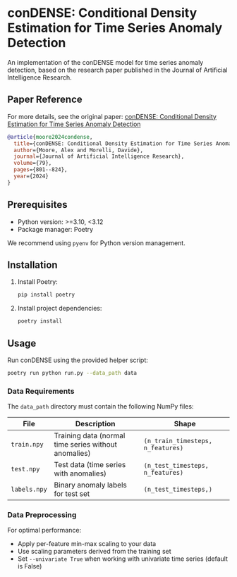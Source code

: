 # conDENSE: Conditional Density Estimation for Time Series Anomaly Detection

An implementation of the conDENSE model for time series anomaly detection, based on the research paper published in the Journal of Artificial Intelligence Research.

## Paper Reference

For more details, see the original paper: [conDENSE: Conditional Density Estimation for Time Series Anomaly Detection](https://www.jair.org/index.php/jair/article/view/14849)

```bibtex
@article{moore2024condense,
  title={conDENSE: Conditional Density Estimation for Time Series Anomaly Detection},
  author={Moore, Alex and Morelli, Davide},
  journal={Journal of Artificial Intelligence Research},
  volume={79},
  pages={801--824},
  year={2024}
}
```

## Prerequisites

- Python version: >=3.10, <3.12 
- Package manager: Poetry

We recommend using `pyenv` for Python version management.

## Installation

1. Install Poetry:

   ```bash
   pip install poetry
   ```

2. Install project dependencies:
   ```bash
   poetry install
   ```

## Usage

Run conDENSE using the provided helper script:

```bash
poetry run python run.py --data_path data
```

### Data Requirements

The `data_path` directory must contain the following NumPy files:

| File | Description | Shape |
|------|-------------|-------|
| `train.npy` | Training data (normal time series without anomalies) | `(n_train_timesteps, n_features)` |
| `test.npy` | Test data (time series with anomalies) | `(n_test_timesteps, n_features)` |
| `labels.npy` | Binary anomaly labels for test set | `(n_test_timesteps,)` |

### Data Preprocessing

For optimal performance:
- Apply per-feature min-max scaling to your data
- Use scaling parameters derived from the training set
- Set `--univariate True` when working with univariate time series (default is False)